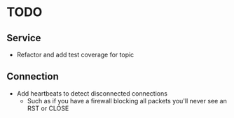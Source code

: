 # TODO

## Service
* Refactor and add test coverage for topic

## Connection
* Add heartbeats to detect disconnected connections
  * Such as if you have a firewall blocking all packets you'll never see an
RST or CLOSE
